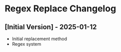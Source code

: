 # Regex Replace Changelog

## [Initial Version] - 2025-01-12

- Initial replacement method
- Regex system
